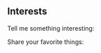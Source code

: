 ## Interests
<p>Tell me something interesting:</pi grew up farming and still want to when i gwet done with highschool and collage>
<p>Share your favorite things:</pi ride dirt bikes a lot>
